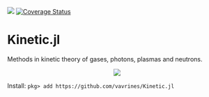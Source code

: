 ![](https://travis-ci.com/vavrines/Kinetic.jl.svg?branch=master)
[![Coverage Status](https://coveralls.io/repos/github/vavrines/Kinetic.jl/badge.svg?branch=master)](https://coveralls.io/github/vavrines/Kinetic.jl?branch=master)

# Kinetic.jl

Methods in kinetic theory of gases, photons, plasmas and neutrons.

<p align="center">
  <img src="https://github.com/tbxiao/tbxiao.github.io/blob/master/img/kinetic.gif">
</p>

Install:
`pkg> add https://github.com/vavrines/Kinetic.jl`
